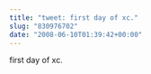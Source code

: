 ```yaml
---
title: "tweet: first day of xc."
slug: "830976702"
date: "2008-06-10T01:39:42+00:00"
---
```

first day of xc.